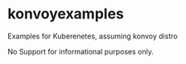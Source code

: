 # konvoyexamples
Examples for Kuberenetes, assuming konvoy distro

No Support for informational purposes only. 
